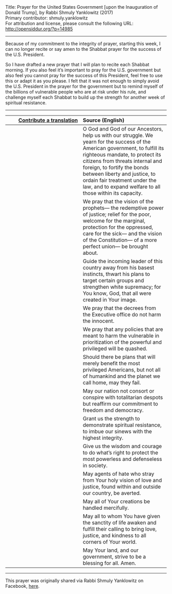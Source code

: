 <html>
<head></head>
<body>
Title: Prayer for the United States Government [upon the Inauguration of Donald Trump], by Rabbi Shmuly Yanklowitz (2017)<br />
Primary contributor: shmuly.yanklowitz<br />
For attribution and license, please consult the following URL: <a href="http://opensiddur.org/?p=14985">http://opensiddur.org/?p=14985</a>
<p />
<hr />

Because of my commitment to the integrity of prayer, starting this week, I can no longer recite or say amen to the Shabbat prayer for the success of the U.S. President.

So I have drafted a new prayer that I will plan to recite each Shabbat morning. If you also feel it’s important to pray for the U.S. government but also feel you cannot pray for the success of this President, feel free to use this or adapt it as you please. I felt that it was not enough to simply avoid the U.S. President in the prayer for the government but to remind myself of the billions of vulnerable people who are at risk under his rule, and challenge myself each Shabbat to build up the strength for another week of spiritual resistance.

<hr />

<table style="margin-left: auto;margin-right: auto;" class="draggable">
<thead><tr><th id="x" style="text-align: right;"><a href="/contributing/upload/">Contribute a translation</a></th><th style="text-align: left;">Source (English)</th></tr></thead>
<tbody>
<tr><td style="vertical-align:top;" width="46%">
<div class="liturgy" style="text-align: right;"><span lang="he">

</span></div></td>
 
<td width="53%"><div class="english">
O God and God of our Ancestors, 
help us with our struggle. 
We yearn for the success of the American government, 
to fulfill its righteous mandate, 
to protect its citizens from threats internal and foreign, 
to fortify the bonds between liberty and justice, 
to ordain fair treatment under the law, 
and to expand welfare 
to all those within its capacity.
</div></td></tr>


<tr><td style="vertical-align:top;" width="46%">
<div class="liturgy"><span lang="he">

</span></div></td>
 
<td width="53%"><div class="english">
We pray that the vision of the prophets—
the redemptive power of justice; 
relief for the poor, 
welcome for the marginal, 
protection for the oppressed, 
care for the sick—
and the vision of the Constitution— 
of a more perfect union— 
be brought about. 
</div></td></tr>


<tr><td style="vertical-align:top;" width="46%">
<div class="liturgy"><span lang="he">

</span></div></td>
 
<td width="53%"><div class="english">
Guide the incoming leader of this country 
away from his basest instincts, 
thwart his plans 
to target certain groups 
and strengthen white supremacy; 
for You know, God,
that all were created 
in Your image.
</div></td></tr>


<tr><td style="vertical-align:top;" width="46%">
<div class="liturgy"><span lang="he">

</span></div></td>
 
<td width="53%"><div class="english">
We pray that the decrees 
from the Executive office 
do not harm the innocent. 
</div></td></tr>


<tr><td style="vertical-align:top;" width="46%">
<div class="liturgy"><span lang="he">

</span></div></td>
 
<td width="53%"><div class="english">
We pray that any policies 
that are meant to harm the vulnerable 
in prioritization of the powerful and privileged 
will be quashed. 
</div></td></tr>


<tr><td style="vertical-align:top;" width="46%">
<div class="liturgy"><span lang="he">

</span></div></td>
 
<td width="53%"><div class="english">
Should there be plans 
that will merely benefit 
the most privileged Americans, 
but not all of humankind 
and the planet we call home, 
may they fail. 
</div></td></tr>


<tr><td style="vertical-align:top;" width="46%">
<div class="liturgy"><span lang="he">

</span></div></td>
 
<td width="53%"><div class="english">
May our nation not consort or conspire 
with totalitarian despots 
but reaffirm our commitment 
to freedom and democracy. 
</div></td></tr>


<tr><td style="vertical-align:top;" width="46%">
<div class="liturgy"><span lang="he">

</span></div></td>
 
<td width="53%"><div class="english">
Grant us the strength 
to demonstrate spiritual resistance, 
to imbue our sinews with the highest integrity. 
</div></td></tr>


<tr><td style="vertical-align:top;" width="46%">
<div class="liturgy"><span lang="he">

</span></div></td>
 
<td width="53%"><div class="english">
Give us the wisdom and courage 
to do what’s right 
to protect the most powerless and defenseless 
in society.
</div></td></tr>


<tr><td style="vertical-align:top;" width="46%">
<div class="liturgy"><span lang="he">

</span></div></td>
 
<td width="53%"><div class="english">
May agents of hate 
who stray from Your holy vision of love and justice, 
found within and outside our country, 
be averted. 
</div></td></tr>


<tr><td style="vertical-align:top;" width="46%">
<div class="liturgy"><span lang="he">

</span></div></td>
 
<td width="53%"><div class="english">
May all of Your creations 
be handled mercifully. 
</div></td></tr>


<tr><td style="vertical-align:top;" width="46%">
<div class="liturgy"><span lang="he">

</span></div></td>
 
<td width="53%"><div class="english">
May all to whom You have given the sanctity of life 
awaken and fulfill their calling 
to bring love, 
justice, 
and kindness 
to all corners of Your world.
</div></td></tr>


<tr><td style="vertical-align:top;" width="46%">
<div class="liturgy"><span lang="he">

</span></div></td>
 
<td width="53%"><div class="english">
May Your land, 
and our government, 
strive to be a blessing for all. 
Amen.
</div></td></tr>
</tbody></table>

<hr />

This prayer was originally shared via Rabbi Shmuly Yanklowitz on Facebook, <a href="https://www.facebook.com/photo.php?fbid=10153980842026307&set=a.488064961306.265270.505586306&type=3">here</a>.
</body>
</html>
